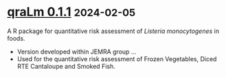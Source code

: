 
# [qraLm 0.1.1](https://vcadavez.github.io/qraLm/releases/tag/v.0.1.1) <small>2024-02-05</small>

A R package for quantitative risk assessment of *Listeria monocytogenes*
in foods.

- Version developed within JEMRA group …
- Used for the quantitative risk assessment of Frozen Vegetables, Diced
  RTE Cantaloupe and Smoked Fish.
